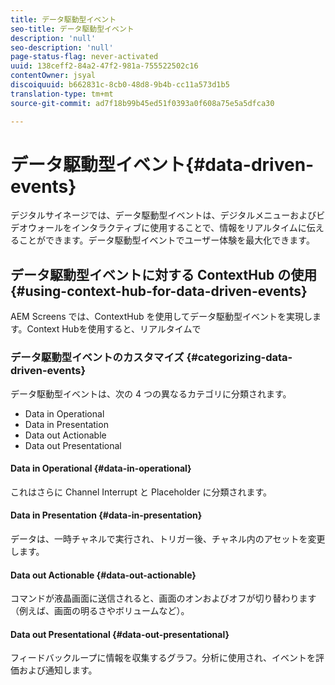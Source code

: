 ```yaml
---
title: データ駆動型イベント
seo-title: データ駆動型イベント
description: 'null'
seo-description: 'null'
page-status-flag: never-activated
uuid: 138ceff2-84a2-47f2-981a-755522502c16
contentOwner: jsyal
discoiquuid: b662831c-8cb0-48d8-9b4b-cc11a573d1b5
translation-type: tm+mt
source-git-commit: ad7f18b99b45ed51f0393a0f608a75e5a5dfca30

---
```



# データ駆動型イベント{#data-driven-events}

デジタルサイネージでは、データ駆動型イベントは、デジタルメニューおよびビデオウォールをインタラクティブに使用することで、情報をリアルタイムに伝えることができます。データ駆動型イベントでユーザー体験を最大化できます。

## データ駆動型イベントに対する ContextHub の使用 {#using-context-hub-for-data-driven-events}

AEM Screens では、ContextHub を使用してデータ駆動型イベントを実現します。Context Hubを使用すると、リアルタイムで

### データ駆動型イベントのカスタマイズ {#categorizing-data-driven-events}

データ駆動型イベントは、次の 4 つの異なるカテゴリに分類されます。

* Data in Operational
* Data in Presentation
* Data out Actionable
* Data out Presentational

#### Data in Operational {#data-in-operational}

これはさらに Channel Interrupt と Placeholder に分類されます。

#### Data in Presentation {#data-in-presentation}

データは、一時チャネルで実行され、トリガー後、チャネル内のアセットを変更します。

#### Data out Actionable {#data-out-actionable}

コマンドが液晶画面に送信されると、画面のオンおよびオフが切り替わります（例えば、画面の明るさやボリュームなど）。

#### Data out Presentational {#data-out-presentational}

フィードバックループに情報を収集するグラフ。分析に使用され、イベントを評価および通知します。

